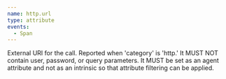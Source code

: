 ```yaml
---
name: http.url
type: attribute
events:
  - Span
---
```


External URI for the call. Reported when 'category' is 'http.' It MUST NOT contain user, password, or query parameters. It MUST be set as an agent attribute and not as an intrinsic so that attribute filtering can be applied.